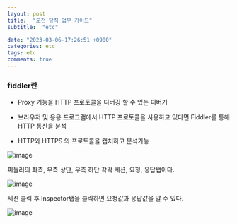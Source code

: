 ```yaml
---
layout: post
title:  "오전 당직 업무 가이드"
subtitle:  "etc"

date: "2023-03-06-17:26:51 +0900"
categories: etc
tags: etc
comments: true
---
```


### fiddler란 

- Proxy 기능을 HTTP 프로토콜을 디버깅 할 수 있는 디버거

- 브라우저 및 응용 프로그램에서 HTTP 프로토콜을 사용하고 있다면 Fiddler를 통해 HTTP 통신을 분석

 - HTTP와 HTTPS 의 프로토콜을 캡처하고 분석가능

 ![image](https://user-images.githubusercontent.com/37941513/223161393-993b170c-4303-47c0-aeb5-0ed058910d7b.png)


피들러의 좌측, 우측 상단, 우측 하단 각각 세션, 요청, 응답탭이다.

![image](https://user-images.githubusercontent.com/37941513/223161422-33bccadc-e324-458c-af8b-fbf0c2e4aacd.png)

세션 클릭 후 Inspector탭을 클릭하면 요청값과 응답값을 알 수 있다.

![image](https://user-images.githubusercontent.com/37941513/223168260-e05ee12a-925c-47a4-8ae6-8d31f601146f.png)

